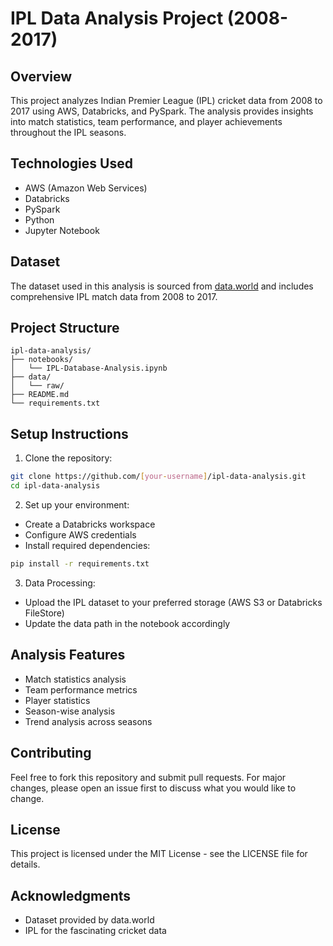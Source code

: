# IPL Data Analysis Project (2008-2017)

## Overview
This project analyzes Indian Premier League (IPL) cricket data from 2008 to 2017 using AWS, Databricks, and PySpark. The analysis provides insights into match statistics, team performance, and player achievements throughout the IPL seasons.

## Technologies Used
- AWS (Amazon Web Services)
- Databricks
- PySpark
- Python
- Jupyter Notebook

## Dataset
The dataset used in this analysis is sourced from [data.world](https://data.world/raghu543/ipl-data-till-2017) and includes comprehensive IPL match data from 2008 to 2017.

## Project Structure
```
ipl-data-analysis/
├── notebooks/
│   └── IPL-Database-Analysis.ipynb
├── data/
│   └── raw/
├── README.md
└── requirements.txt
```

## Setup Instructions
1. Clone the repository:
```bash
git clone https://github.com/[your-username]/ipl-data-analysis.git
cd ipl-data-analysis
```

2. Set up your environment:
- Create a Databricks workspace
- Configure AWS credentials
- Install required dependencies:
```bash
pip install -r requirements.txt
```

3. Data Processing:
- Upload the IPL dataset to your preferred storage (AWS S3 or Databricks FileStore)
- Update the data path in the notebook accordingly

## Analysis Features
- Match statistics analysis
- Team performance metrics
- Player statistics
- Season-wise analysis
- Trend analysis across seasons

## Contributing
Feel free to fork this repository and submit pull requests. For major changes, please open an issue first to discuss what you would like to change.

## License
This project is licensed under the MIT License - see the LICENSE file for details.

## Acknowledgments
- Dataset provided by data.world
- IPL for the fascinating cricket data
